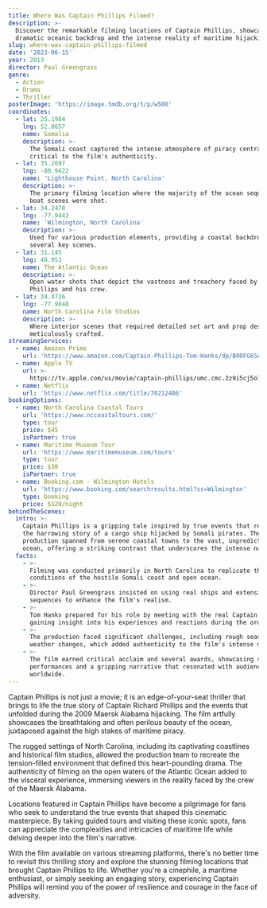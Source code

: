 ```yaml
---
title: Where Was Captain Phillips Filmed?
description: >-
  Discover the remarkable filming locations of Captain Phillips, showcasing the
  dramatic oceanic backdrop and the intense reality of maritime hijacking.
slug: where-was-captain-phillips-filmed
date: '2023-06-15'
year: 2013
director: Paul Greengrass
genre:
  - Action
  - Drama
  - Thriller
posterImage: 'https://image.tmdb.org/t/p/w500'
coordinates:
  - lat: 25.1984
    lng: 52.8657
    name: Somalia
    description: >-
      The Somali coast captured the intense atmosphere of piracy central,
      critical to the film's authenticity.
  - lat: 35.2697
    lng: -80.9422
    name: 'Lighthouse Point, North Carolina'
    description: >-
      The primary filming location where the majority of the ocean sequences and
      boat scenes were shot.
  - lat: 34.2478
    lng: -77.9443
    name: 'Wilmington, North Carolina'
    description: >-
      Used for various production elements, providing a coastal backdrop for
      several key scenes.
  - lat: 31.145
    lng: 48.953
    name: The Atlantic Ocean
    description: >-
      Open water shots that depict the vastness and treachery faced by Captain
      Phillips and his crew.
  - lat: 34.4736
    lng: -77.9048
    name: North Carolina Film Studios
    description: >-
      Where interior scenes that required detailed set art and prop design were
      meticulously crafted.
streamingServices:
  - name: Amazon Prime
    url: 'https://www.amazon.com/Captain-Phillips-Tom-Hanks/dp/B00FG65A1O'
  - name: Apple TV
    url: >-
      https://tv.apple.com/us/movie/captain-phillips/umc.cmc.2z9i5cj5o7n7aiiojm1jp4s8g
  - name: Netflix
    url: 'https://www.netflix.com/title/70212486'
bookingOptions:
  - name: North Carolina Coastal Tours
    url: 'https://www.nccoastaltours.com/'
    type: tour
    price: $45
    isPartner: true
  - name: Maritime Museum Tour
    url: 'https://www.maritimemuseum.com/tours'
    type: tour
    price: $30
    isPartner: true
  - name: Booking.com - Wilmington Hotels
    url: 'https://www.booking.com/searchresults.html?ss=Wilmington'
    type: booking
    price: $120/night
behindTheScenes:
  intro: >-
    Captain Phillips is a gripping tale inspired by true events that recounts
    the harrowing story of a cargo ship hijacked by Somali pirates. The film's
    production spanned from serene coastal towns to the vast, unpredictable
    ocean, offering a striking contrast that underscores the intense narrative.
  facts:
    - >-
      Filming was conducted primarily in North Carolina to replicate the
      conditions of the hostile Somali coast and open ocean.
    - >-
      Director Paul Greengrass insisted on using real ships and extensive ocean
      sequences to enhance the film's realism.
    - >-
      Tom Hanks prepared for his role by meeting with the real Captain Phillips,
      gaining insight into his experiences and reactions during the ordeal.
    - >-
      The production faced significant challenges, including rough seas and
      weather changes, which added authenticity to the film's intense moments.
    - >-
      The film earned critical acclaim and several awards, showcasing strong
      performances and a gripping narrative that resonated with audiences
      worldwide.
---
```


<CaptainPhillipsGuide />

Captain Phillips is not just a movie; it is an edge-of-your-seat thriller that brings to life the true story of Captain Richard Phillips and the events that unfolded during the 2009 Maersk Alabama hijacking. The film artfully showcases the breathtaking and often perilous beauty of the ocean, juxtaposed against the high stakes of maritime piracy.

The rugged settings of North Carolina, including its captivating coastlines and historical film studios, allowed the production team to recreate the tension-filled environment that defined this heart-pounding drama. The authenticity of filming on the open waters of the Atlantic Ocean added to the visceral experience, immersing viewers in the reality faced by the crew of the Maersk Alabama.

Locations featured in Captain Phillips have become a pilgrimage for fans who seek to understand the true events that shaped this cinematic masterpiece. By taking guided tours and visiting these iconic spots, fans can appreciate the complexities and intricacies of maritime life while delving deeper into the film's narrative.

With the film available on various streaming platforms, there's no better time to revisit this thrilling story and explore the stunning filming locations that brought Captain Phillips to life. Whether you're a cinephile, a maritime enthusiast, or simply seeking an engaging story, experiencing Captain Phillips will remind you of the power of resilience and courage in the face of adversity.
